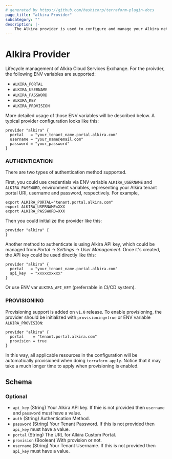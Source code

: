```yaml
---
# generated by https://github.com/hashicorp/terraform-plugin-docs
page_title: "alkira Provider"
subcategory: ""
description: |-
    The Alkira provider is used to configure and manage your Alkira network infrastructure
---
```


# Alkira Provider

Lifecycle management of Alkira Cloud Services Exchange. For the
proivder, the following ENV variables are supported:

* `ALKIRA_PORTAL`
* `ALKIRA_USERNAME`
* `ALKIRA_PASSWORD`
* `ALKIRA_KEY`
* `ALKIRA_PROVISION`

More detailed usage of those ENV variables will be described below. A
typical provider configuration looks like this:


```hcl
provider "alkira" {
  portal   = "your_tenant_name.portal.alkira.com"
  username = "your_name@email.com"
  password = "your_password"
}
```

### AUTHENTICATION

There are two types of authentication method supported.

First, you could use credentials via ENV variable `ALKIRA_USERNAME`
and `ALKIRA_PASSWORD`, environment variables, representing your Alkira
tenant portal URI, username and password, respectively. For example,

```hcl
export ALKIRA_PORTAL="tenant.portal.alkira.com"
export ALKIRA_USERNAME=XXX
export ALKIRA_PASSWORD=XXX
```

Then you could initialize the provider like this:

```hcl
provider "alkira" {
}
```

Another method to authenticate is using Alkira API key, which could be
managed from *Portal* -> *Settings* -> *User Management*. Once it's
created, the API key could be used directly like this:

```hcl
provider "alkira" {
  portal   = "your_tenant_name.portal.alkira.com"
  api_key  = "xxxxxxxxxx"
}
```

Or use ENV var `ALKIRA_API_KEY` (preferrable in CI/CD system).


### PROVISIONING

Provisioning support is added on `v1.0` release. To enable
provisioning, the provider should be initialized with
`provisioning=true` or ENV variable `ALKIRA_PROVISION`:

```hcl
provider "alkira" {
  portal    = "tenant.portal.alkira.com"
  provision = true
}
```

In this way, all applicable resources in the configuration will be
automatically provisioned when doing `terraform apply`. Notice that it
may take a much longer time to apply when provisioning is enabled.

<!-- schema generated by tfplugindocs -->
## Schema

### Optional

- `api_key` (String) Your Alkira API key. If thie is not provided then `username` and `password` must have a value.
- `auth` (String) Authentication Method.
- `password` (String) Your Tenant Password. If this is not provided then `api_key` must have a value.
- `portal` (String) The URL for Alkira Custom Portal.
- `provision` (Boolean) With provision or not.
- `username` (String) Your Tenant Username. If this is not provided then `api_key` must have a value.

